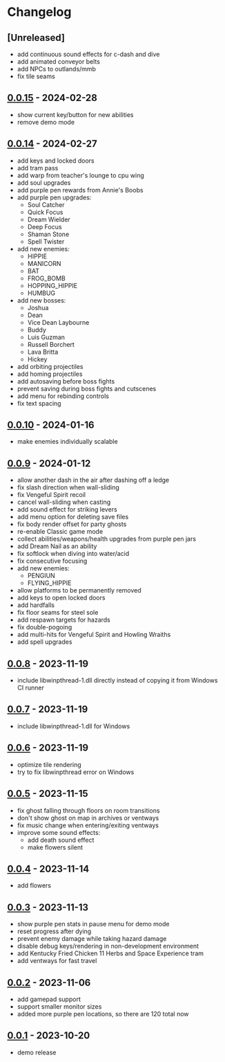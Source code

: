 # Changelog

## [Unreleased]

- add continuous sound effects for c-dash and dive
- add animated conveyor belts
- add NPCs to outlands/mmb
- fix tile seams

## [0.0.15] - 2024-02-28

- show current key/button for new abilities
- remove demo mode

## [0.0.14] - 2024-02-27

- add keys and locked doors
- add tram pass
- add warp from teacher's lounge to cpu wing
- add soul upgrades
- add purple pen rewards from Annie's Boobs
- add purple pen upgrades:
  - Soul Catcher
  - Quick Focus
  - Dream Wielder
  - Deep Focus
  - Shaman Stone
  - Spell Twister
- add new enemies:
  - HIPPIE
  - MANICORN
  - BAT
  - FROG_BOMB
  - HOPPING_HIPPIE
  - HUMBUG
- add new bosses:
  - Joshua
  - Dean
  - Vice Dean Laybourne
  - Buddy
  - Luis Guzman
  - Russell Borchert
  - Lava Britta
  - Hickey
- add orbiting projectiles
- add homing projectiles
- add autosaving before boss fights
- prevent saving during boss fights and cutscenes
- add menu for rebinding controls
- fix text spacing

## [0.0.10] - 2024-01-16

- make enemies individually scalable

## [0.0.9] - 2024-01-12

- allow another dash in the air after dashing off a ledge
- fix slash direction when wall-sliding
- fix Vengeful Spirit recoil
- cancel wall-sliding when casting
- add sound effect for striking levers
- add menu option for deleting save files
- fix body render offset for party ghosts
- re-enable Classic game mode
- collect abilities/weapons/health upgrades from purple pen jars
- add Dream Nail as an ability
- fix softlock when diving into water/acid
- fix consecutive focusing
- add new enemies:
  - PENGIUN
  - FLYING_HIPPIE
- allow platforms to be permanently removed
- add keys to open locked doors
- add hardfalls
- fix floor seams for steel sole
- add respawn targets for hazards
- fix double-pogoing
- add multi-hits for Vengeful Spirit and Howling Wraiths
- add spell upgrades

## [0.0.8] - 2023-11-19

- include libwinpthread-1.dll directly instead of copying it from Windows CI runner

## [0.0.7] - 2023-11-19

- include libwinpthread-1.dll for Windows

## [0.0.6] - 2023-11-19

- optimize tile rendering
- try to fix libwinpthread error on Windows

## [0.0.5] - 2023-11-15

- fix ghost falling through floors on room transitions
- don't show ghost on map in archives or ventways
- fix music change when entering/exiting ventways
- improve some sound effects:
  - add death sound effect
  - make flowers silent

## [0.0.4] - 2023-11-14

- add flowers

## [0.0.3] - 2023-11-13

- show purple pen stats in pause menu for demo mode
- reset progress after dying
- prevent enemy damage while taking hazard damage
- disable debug keys/rendering in non-development environment
- add Kentucky Fried Chicken 11 Herbs and Space Experience tram
- add ventways for fast travel

## [0.0.2] - 2023-11-06

- add gamepad support
- support smaller monitor sizes
- added more purple pen locations, so there are 120 total now

## [0.0.1] - 2023-10-20

- demo release

[0.0.15]: https://github.com/mega-dean/hallowdale/compare/v0.0.14...v0.0.15
[0.0.14]: https://github.com/mega-dean/hallowdale/compare/v0.0.10...v0.0.14
[0.0.10]: https://github.com/mega-dean/hallowdale/compare/v0.0.9...v0.0.10
[0.0.9]: https://github.com/mega-dean/hallowdale/compare/v0.0.8...v0.0.9
[0.0.8]: https://github.com/mega-dean/hallowdale/compare/v0.0.7...v0.0.8
[0.0.7]: https://github.com/mega-dean/hallowdale/compare/v0.0.6...v0.0.7
[0.0.6]: https://github.com/mega-dean/hallowdale/compare/v0.0.5...v0.0.6
[0.0.5]: https://github.com/mega-dean/hallowdale/compare/v0.0.4...v0.0.5
[0.0.4]: https://github.com/mega-dean/hallowdale/compare/v0.0.3...v0.0.4
[0.0.3]: https://github.com/mega-dean/hallowdale/compare/v0.0.2...v0.0.3
[0.0.2]: https://github.com/mega-dean/hallowdale/compare/v0.0.1...v0.0.2
[0.0.1]: https://github.com/mega-dean/hallowdale/releases/tag/v0.0.1
